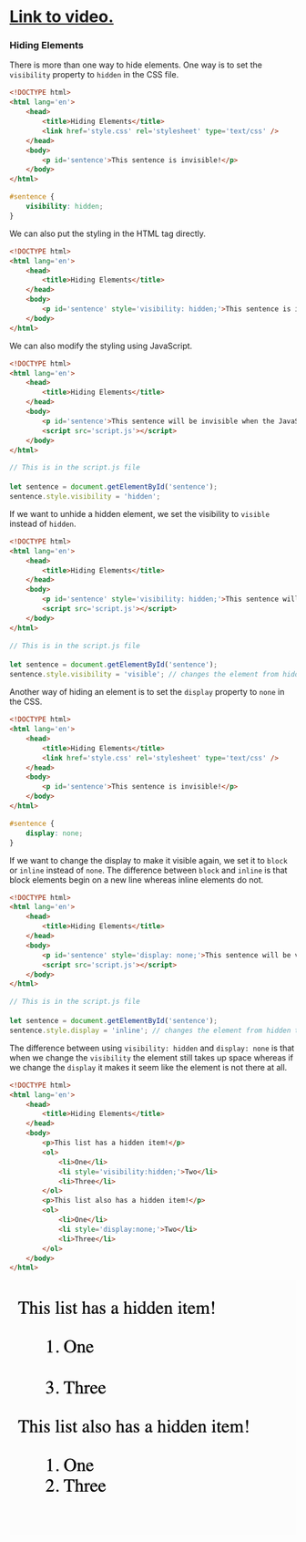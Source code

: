 # [Link to video.](https://www.youtube.com/watch?v=gWuzeDRfITs&list=PLVD25niNi0Bk1YWMw3RRMgqYjCRoZYisT)

### Hiding Elements

There is more than one way to hide elements. One way is to set the `visibility` property to `hidden` in the CSS file.

```html
<!DOCTYPE html>
<html lang='en'>
    <head>
        <title>Hiding Elements</title>
        <link href='style.css' rel='stylesheet' type='text/css' />
    </head>
    <body>
        <p id='sentence'>This sentence is invisible!</p>
    </body>
</html>
```

```css
#sentence {
    visibility: hidden;
}
```

We can also put the styling in the HTML tag directly.

```html
<!DOCTYPE html>
<html lang='en'>
    <head>
        <title>Hiding Elements</title>
    </head>
    <body>
        <p id='sentence' style='visibility: hidden;'>This sentence is invisible!</p>
    </body>
</html>
```

We can also modify the styling using JavaScript.

```html
<!DOCTYPE html>
<html lang='en'>
    <head>
        <title>Hiding Elements</title>
    </head>
    <body>
        <p id='sentence'>This sentence will be invisible when the JavaScript runs!</p>    
        <script src='script.js'></script>
    </body>
</html>
```

```js
// This is in the script.js file

let sentence = document.getElementById('sentence');
sentence.style.visibility = 'hidden';
```

If we want to unhide a hidden element, we set the visibility to `visible` instead of `hidden`.

```html
<!DOCTYPE html>
<html lang='en'>
    <head>
        <title>Hiding Elements</title>
    </head>
    <body>
        <p id='sentence' style='visibility: hidden;'>This sentence will be visible when the JavaScript runs!</p>
        <script src='script.js'></script>
    </body>
</html>
```

```js
// This is in the script.js file

let sentence = document.getElementById('sentence');
sentence.style.visibility = 'visible'; // changes the element from hidden to visible
```

Another way of hiding an element is to set the `display` property to `none` in the CSS.

```html
<!DOCTYPE html>
<html lang='en'>
    <head>
        <title>Hiding Elements</title>
        <link href='style.css' rel='stylesheet' type='text/css' />
    </head>
    <body>
        <p id='sentence'>This sentence is invisible!</p>
    </body>
</html>
```

```css
#sentence {
    display: none;
}
```

If we want to change the display to make it visible again, we set it to `block` or `inline` instead of `none`. The difference between `block` and `inline` is that block elements begin on a new line whereas inline elements do not.

```html
<!DOCTYPE html>
<html lang='en'>
    <head>
        <title>Hiding Elements</title>
    </head>
    <body>
        <p id='sentence' style='display: none;'>This sentence will be visible when the JavaScript runs!</p>
        <script src='script.js'></script>
    </body>
</html>
```

```js
// This is in the script.js file

let sentence = document.getElementById('sentence');
sentence.style.display = 'inline'; // changes the element from hidden to visible
```

The difference between using `visibility: hidden` and `display: none` is that when we change the `visibility` the element still takes up space whereas if we change the `display` it makes it seem like the element is not there at all.

```html
<!DOCTYPE html>
<html lang='en'>
    <head>
        <title>Hiding Elements</title>
    </head>
    <body>
        <p>This list has a hidden item!</p>
        <ol>
            <li>One</li>
            <li style='visibility:hidden;'>Two</li>
            <li>Three</li>
        </ol>
        <p>This list also has a hidden item!</p>
        <ol>
            <li>One</li>
            <li style='display:none;'>Two</li>
            <li>Three</li>
        </ol>
    </body>
</html>
```

![](../../Images/html_hiding.png)
